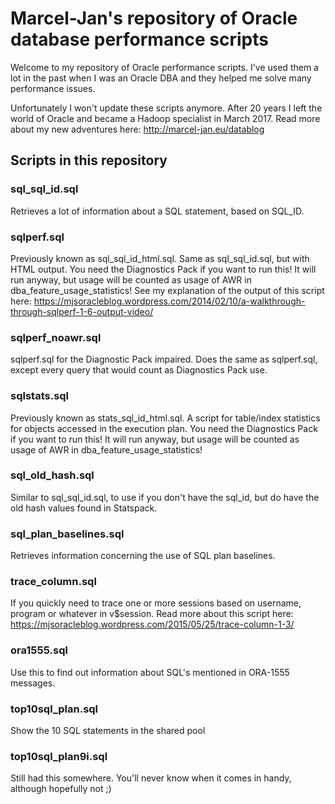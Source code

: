 # Marcel-Jan's repository of Oracle database performance scripts

Welcome to my repository of Oracle performance scripts. I've used them a lot in the past when I was an Oracle DBA and they helped me solve many performance issues. 

Unfortunately I won't update these scripts anymore. After 20 years I left the world of Oracle and became a Hadoop specialist in March 2017. Read more about my new adventures here: http://marcel-jan.eu/datablog


## Scripts in this repository

### sql_sql_id.sql
Retrieves a lot of information about a SQL statement, based on SQL_ID.

### sqlperf.sql
Previously known as sql_sql_id_html.sql. Same as sql_sql_id.sql, but with HTML output. You need the Diagnostics Pack if you want to run this! It will run anyway, but usage will be counted as usage of AWR in dba_feature_usage_statistics!
See my explanation of the output of this script here: https://mjsoracleblog.wordpress.com/2014/02/10/a-walkthrough-through-sqlperf-1-6-output-video/

### sqlperf_noawr.sql
sqlperf.sql for the Diagnostic Pack impaired. Does the same as sqlperf.sql, except every query that would count as Diagnostics Pack use.

### sqlstats.sql
Previously known as stats_sql_id_html.sql. A script for table/index statistics for objects accessed in the execution plan. You need the Diagnostics Pack if you want to run this! It will run anyway, but usage will be counted as usage of AWR in dba_feature_usage_statistics!

### sql_old_hash.sql
Similar to sql_sql_id.sql, to use if you don't have the sql_id, but do have the old hash values found in Statspack.

### sql_plan_baselines.sql
Retrieves information concerning the use of SQL plan baselines.

### trace_column.sql
If you quickly need to trace one or more sessions based on username, program or whatever in v$session. Read more about this script here: https://mjsoracleblog.wordpress.com/2015/05/25/trace-column-1-3/

### ora1555.sql
Use this to find out information about SQL's mentioned in ORA-1555 messages.

### top10sql_plan.sql
Show the 10 SQL statements in the shared pool

### top10sql_plan9i.sql
Still had this somewhere. You'll never know when it comes in handy, although hopefully not ;)
